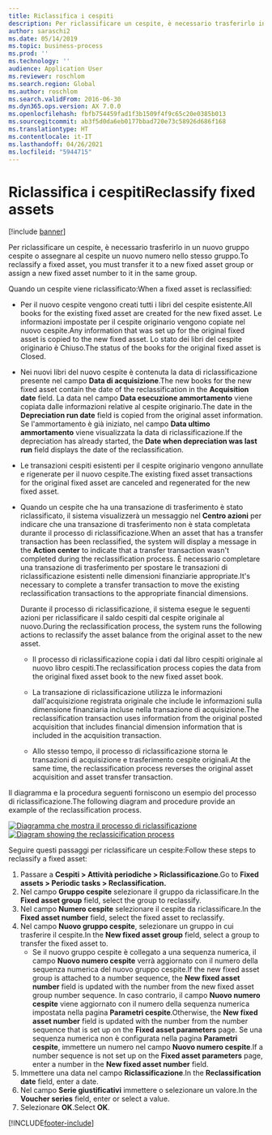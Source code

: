```yaml
---
title: Riclassifica i cespiti
description: Per riclassificare un cespite, è necessario trasferirlo in un nuovo gruppo cespite o assegnare al cespite un nuovo numero nello stesso gruppo.
author: saraschi2
ms.date: 05/14/2019
ms.topic: business-process
ms.prod: ''
ms.technology: ''
audience: Application User
ms.reviewer: roschlom
ms.search.region: Global
ms.author: roschlom
ms.search.validFrom: 2016-06-30
ms.dyn365.ops.version: AX 7.0.0
ms.openlocfilehash: fbfb754459fad1f3b1509f4f9c65c20e0385b013
ms.sourcegitcommit: ab3f5d0da6eb0177bbad720e73c58926d686f168
ms.translationtype: HT
ms.contentlocale: it-IT
ms.lasthandoff: 04/26/2021
ms.locfileid: "5944715"
---
```

# <a name="reclassify-fixed-assets"></a><span data-ttu-id="d3a3a-103">Riclassifica i cespiti</span><span class="sxs-lookup"><span data-stu-id="d3a3a-103">Reclassify fixed assets</span></span>

[!include [banner](../../includes/banner.md)]

<span data-ttu-id="d3a3a-104">Per riclassificare un cespite, è necessario trasferirlo in un nuovo gruppo cespite o assegnare al cespite un nuovo numero nello stesso gruppo.</span><span class="sxs-lookup"><span data-stu-id="d3a3a-104">To reclassify a fixed asset, you must transfer it to a new fixed asset group or assign a new fixed asset number to it in the same group.</span></span> 

<span data-ttu-id="d3a3a-105">Quando un cespite viene riclassificato:</span><span class="sxs-lookup"><span data-stu-id="d3a3a-105">When a fixed asset is reclassified:</span></span>

- <span data-ttu-id="d3a3a-106">Per il nuovo cespite vengono creati tutti i libri del cespite esistente.</span><span class="sxs-lookup"><span data-stu-id="d3a3a-106">All books for the existing fixed asset are created for the new fixed asset.</span></span> <span data-ttu-id="d3a3a-107">Le informazioni impostate per il cespite originario vengono copiate nel nuovo cespite.</span><span class="sxs-lookup"><span data-stu-id="d3a3a-107">Any information that was set up for the original fixed asset is copied to the new fixed asset.</span></span> <span data-ttu-id="d3a3a-108">Lo stato dei libri del cespite originario è Chiuso.</span><span class="sxs-lookup"><span data-stu-id="d3a3a-108">The status of the books for the original fixed asset is Closed.</span></span> 

- <span data-ttu-id="d3a3a-109">Nei nuovi libri del nuovo cespite è contenuta la data di riclassificazione presente nel campo **Data di acquisizione**.</span><span class="sxs-lookup"><span data-stu-id="d3a3a-109">The new books for the new fixed asset contain the date of the reclassification in the **Acquisition date** field.</span></span> <span data-ttu-id="d3a3a-110">La data nel campo **Data esecuzione ammortamento** viene copiata dalle informazioni relative al cespite originario.</span><span class="sxs-lookup"><span data-stu-id="d3a3a-110">The date in the **Depreciation run date** field is copied from the original asset information.</span></span> <span data-ttu-id="d3a3a-111">Se l'ammortamento è già iniziato, nel campo **Data ultimo ammortamento** viene visualizzata la data di riclassificazione.</span><span class="sxs-lookup"><span data-stu-id="d3a3a-111">If the depreciation has already started, the **Date when depreciation was last run** field displays the date of the reclassification.</span></span> 

- <span data-ttu-id="d3a3a-112">Le transazioni cespiti esistenti per il cespite originario vengono annullate e rigenerate per il nuovo cespite.</span><span class="sxs-lookup"><span data-stu-id="d3a3a-112">The existing fixed asset transactions for the original fixed asset are canceled and regenerated for the new fixed asset.</span></span>

- <span data-ttu-id="d3a3a-113">Quando un cespite che ha una transazione di trasferimento è stato riclassificato, il sistema visualizzerà un messaggio nel **Centro azioni** per indicare che una transazione di trasferimento non è stata completata durante il processo di riclassificazione.</span><span class="sxs-lookup"><span data-stu-id="d3a3a-113">When an asset that has a transfer transaction has been reclassified, the system will display a message in the **Action center** to indicate that a transfer transaction wasn't completed during the reclassification process.</span></span> <span data-ttu-id="d3a3a-114">È necessario completare una transazione di trasferimento per spostare le transazioni di riclassificazione esistenti nelle dimensioni finanziarie appropriate.</span><span class="sxs-lookup"><span data-stu-id="d3a3a-114">It's necessary to complete a transfer transaction to move the existing reclassification transactions to the appropriate financial dimensions.</span></span> 

   <span data-ttu-id="d3a3a-115">Durante il processo di riclassificazione, il sistema esegue le seguenti azioni per riclassificare il saldo cespiti dal cespite originale al nuovo.</span><span class="sxs-lookup"><span data-stu-id="d3a3a-115">During the reclassification process, the system runs the following actions to reclassify the asset balance from the original asset to the new asset.</span></span> 
   
   - <span data-ttu-id="d3a3a-116">Il processo di riclassificazione copia i dati dal libro cespiti originale al nuovo libro cespiti.</span><span class="sxs-lookup"><span data-stu-id="d3a3a-116">The reclassification process copies the data from the original fixed asset book to the new fixed asset book.</span></span>

   - <span data-ttu-id="d3a3a-117">La transazione di riclassificazione utilizza le informazioni dall'acquisizione registrata originale che include le informazioni sulla dimensione finanziaria incluse nella transazione di acquisizione.</span><span class="sxs-lookup"><span data-stu-id="d3a3a-117">The reclassification transaction uses information from the original posted acquisition that includes financial dimension information that is included in the acquisition transaction.</span></span>  
   
   - <span data-ttu-id="d3a3a-118">Allo stesso tempo, il processo di riclassificazione storna le transazioni di acquisizione e trasferimento cespite originali.</span><span class="sxs-lookup"><span data-stu-id="d3a3a-118">At the same time, the reclassification process reverses the original asset acquisition and asset transfer transaction.</span></span> 

<span data-ttu-id="d3a3a-119">Il diagramma e la procedura seguenti forniscono un esempio del processo di riclassificazione.</span><span class="sxs-lookup"><span data-stu-id="d3a3a-119">The following diagram and procedure provide an example of the reclassification process.</span></span> 

<span data-ttu-id="d3a3a-120">[![Diagramma che mostra il processo di riclassificazione](../media/reclassification-process-01.png)](../media/reclassification-process-01.png)</span><span class="sxs-lookup"><span data-stu-id="d3a3a-120">[![Diagram showing the reclassicification process](../media/reclassification-process-01.png)](../media/reclassification-process-01.png)</span></span>

<span data-ttu-id="d3a3a-121">Seguire questi passaggi per riclassificare un cespite:</span><span class="sxs-lookup"><span data-stu-id="d3a3a-121">Follow these steps to reclassify a fixed asset:</span></span>

1. <span data-ttu-id="d3a3a-122">Passare a **Cespiti > Attività periodiche > Riclassificazione**.</span><span class="sxs-lookup"><span data-stu-id="d3a3a-122">Go to **Fixed assets > Periodic tasks > Reclassification.**</span></span>
2. <span data-ttu-id="d3a3a-123">Nel campo **Gruppo cespite** selezionare il gruppo da riclassificare.</span><span class="sxs-lookup"><span data-stu-id="d3a3a-123">In the **Fixed asset group** field, select the group to reclassify.</span></span>
3. <span data-ttu-id="d3a3a-124">Nel campo **Numero cespite** selezionare il cespite da riclassificare.</span><span class="sxs-lookup"><span data-stu-id="d3a3a-124">In the **Fixed asset number** field, select the fixed asset to reclassify.</span></span>
4. <span data-ttu-id="d3a3a-125">Nel campo **Nuovo gruppo cespite**, selezionare un gruppo in cui trasferire il cespite.</span><span class="sxs-lookup"><span data-stu-id="d3a3a-125">In the **New fixed asset group** field, select a group to transfer the fixed asset to.</span></span>
    * <span data-ttu-id="d3a3a-126">Se il nuovo gruppo cespite è collegato a una sequenza numerica, il campo **Nuovo numero cespite** verrà aggiornato con il numero della sequenza numerica del nuovo gruppo cespite.</span><span class="sxs-lookup"><span data-stu-id="d3a3a-126">If the new fixed asset group is attached to a number sequence, the **New fixed asset number** field is updated with the number from the new fixed asset group number sequence.</span></span> <span data-ttu-id="d3a3a-127">In caso contrario, il campo **Nuovo numero cespite** viene aggiornato con il numero della sequenza numerica impostata nella pagina **Parametri cespite**.</span><span class="sxs-lookup"><span data-stu-id="d3a3a-127">Otherwise, the **New fixed asset number** field is updated with the number from the number sequence that is set up on the **Fixed asset parameters** page.</span></span> <span data-ttu-id="d3a3a-128">Se una sequenza numerica non è configurata nella pagina **Parametri cespite**, immettere un numero nel campo **Nuovo numero cespite**.</span><span class="sxs-lookup"><span data-stu-id="d3a3a-128">If a number sequence is not set up on the **Fixed asset parameters** page, enter a number in the **New fixed asset number** field.</span></span>  
5. <span data-ttu-id="d3a3a-129">Immettere una data nel campo **Riclassificazione**.</span><span class="sxs-lookup"><span data-stu-id="d3a3a-129">In the **Reclassification date** field, enter a date.</span></span>
6. <span data-ttu-id="d3a3a-130">Nel campo **Serie giustificativi** immettere o selezionare un valore.</span><span class="sxs-lookup"><span data-stu-id="d3a3a-130">In the **Voucher series** field, enter or select a value.</span></span>
7. <span data-ttu-id="d3a3a-131">Selezionare **OK**.</span><span class="sxs-lookup"><span data-stu-id="d3a3a-131">Select **OK**.</span></span>


[!INCLUDE[footer-include](../../../includes/footer-banner.md)]
